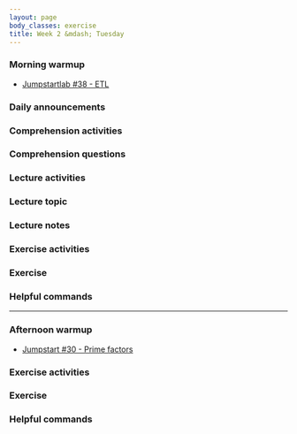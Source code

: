 ```yaml
---
layout: page
body_classes: exercise
title: Week 2 &mdash; Tuesday
---
```


### Morning warmup

* [Jumpstartlab #38 - ETL](https://github.com/JumpstartLab/warmup-exercises/tree/master/38-etl)

### Daily announcements
### Comprehension activities
### Comprehension questions
### Lecture activities
### Lecture topic
### Lecture notes
### Exercise activities
### Exercise
### Helpful commands

***

### Afternoon warmup

* [Jumpstart #30 - Prime factors](https://github.com/JumpstartLab/warmup-exercises/tree/master/30-prime-factors)

### Exercise activities
### Exercise
### Helpful commands